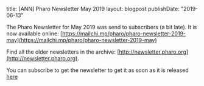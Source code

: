 title: [ANN] Pharo Newsletter May 2019
layout: blogpost
publishDate: "2019-06-13"

The Pharo Newsletter for May 2019 was send to subscribers \(a bit late\). It is now available online: [https://mailchi.mp/pharo/pharo-newsletter-2019-may](https://mailchi.mp/pharo/pharo-newsletter-2019-may)

Find all the older newsletters in the archive: [http://newsletter.pharo.org](http://newsletter.pharo.org).

You can subscribe to get the newsletter to get it as soon as it is released [here](https://us11.list-manage.com/subscribe?u=6f667565c2569234585a7be77&id=048680a940)